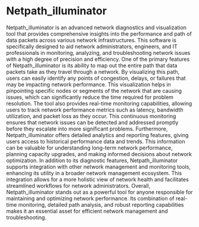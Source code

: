 # Netpath_illuminator
Netpath_illuminator is an advanced network diagnostics and visualization tool that provides comprehensive insights into the performance and path of data packets across various network infrastructures. This software is specifically designed to aid network administrators, engineers, and IT professionals in monitoring, analyzing, and troubleshooting network issues with a high degree of precision and efficiency.
One of the primary features of Netpath_illuminator is its ability to map out the entire path that data packets take as they travel through a network. By visualizing this path, users can easily identify any points of congestion, delays, or failures that may be impacting network performance. This visualization helps in pinpointing specific nodes or segments of the network that are causing issues, which can significantly reduce the time required for problem resolution.
The tool also provides real-time monitoring capabilities, allowing users to track network performance metrics such as latency, bandwidth utilization, and packet loss as they occur. This continuous monitoring ensures that network issues can be detected and addressed promptly before they escalate into more significant problems. Furthermore, Netpath_illuminator offers detailed analytics and reporting features, giving users access to historical performance data and trends. This information can be valuable for understanding long-term network performance, planning capacity upgrades, and making informed decisions about network optimization.
In addition to its diagnostic features, Netpath_illuminator supports integration with other network management and monitoring tools, enhancing its utility in a broader network management ecosystem. This integration allows for a more holistic view of network health and facilitates streamlined workflows for network administrators.
Overall, Netpath_illuminator stands out as a powerful tool for anyone responsible for maintaining and optimizing network performance. Its combination of real-time monitoring, detailed path analysis, and robust reporting capabilities makes it an essential asset for efficient network management and troubleshooting.
